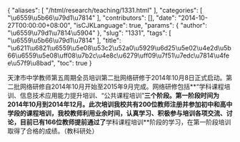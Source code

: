 {
    "aliases": [
        "/html/research/teaching/1331.html"
    ],
    "categories": [
        "\u6559\u5b66\u79d1\u7814"
    ],
    "contributors": [],
    "date": "2014-10-27T00:00:00+08:00",
    "isCJKLanguage": true,
    "params": {
        "author": "\u6559\u79d1\u7814\u5904"
    },
    "slug": "1331",
    "tags": [
        "\u6559\u5b66\u79d1\u7814"
    ],
    "title": "\u6211\u6821\u6559\u5e08\u53c2\u52a0\u5929\u6d25\u5e02\u4e2d\u5b66\u6559\u5e08\uff08\u7b2c\u4e8c\u6279\uff09\u7f51\u7edc\u7814\u4fee\u57f9\u8bad",
    "toc": true
}

天津市中学教师第五周期全员培训第二批网络研修于2014年10月8日正式启动。第二批网络研修自2014年10月开始至2015年9月完成。网络研修包括**“学科课程培训、信息技术应用能力提升培训、“公共课程培训”**三个阶段。第一阶段时间为2014年10月到2014年12月。此次培训我校共有200位教师注册并参加初中和高中学段的课程培训，我校教师利用业余时间，认真学习、积极参与培训各项交流、讨论，目前已有166位教师提前通过了**学科课程培训**阶段的学习，在第一阶段培训取得了合格的成绩。（教科研处）


